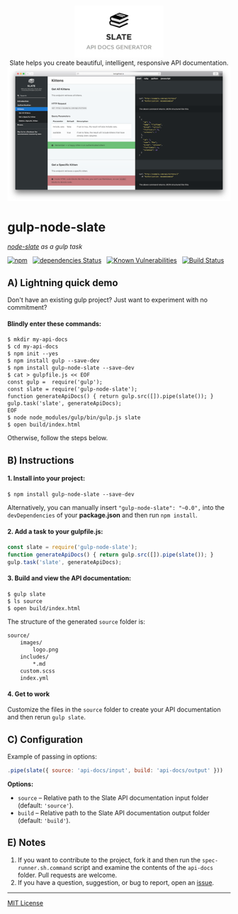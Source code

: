 <p align=center>
    <img src=https://raw.githubusercontent.com/lord/img/master/logo-slate.png width=200 alt=logo><br>
    Slate helps you create beautiful, intelligent, responsive API documentation.<br>
    <img src=https://raw.githubusercontent.com/lord/img/master/screenshot-slate.png width=700 alt=screenshot>
</p>

# gulp-node-slate
*[node-slate](https://github.com/sdelements/node-slate) as a gulp task*

[![npm](https://img.shields.io/npm/v/gulp-node-slate.svg)](https://www.npmjs.com/package/gulp-node-slate)
&nbsp;
[![dependencies Status](https://david-dm.org/pinntech/gulp-node-slate/status.svg)](https://david-dm.org/pinntech/gulp-node-slate)
&nbsp;
[![Known Vulnerabilities](https://snyk.io/test/github/pinntech/gulp-node-slate/badge.svg)](https://snyk.io/test/github/pinntech/gulp-node-slate)
&nbsp;
[![Build Status](https://travis-ci.org/pinntech/gulp-node-slate.svg)](https://travis-ci.org/pinntech/gulp-node-slate)

## A) Lightning quick demo

Don't have an existing gulp project?  Just want to experiment with no commitment?

#### Blindly enter these commands:
```shell
$ mkdir my-api-docs
$ cd my-api-docs
$ npm init --yes
$ npm install gulp --save-dev
$ npm install gulp-node-slate --save-dev
$ cat > gulpfile.js << EOF
const gulp =  require('gulp');
const slate = require('gulp-node-slate');
function generateApiDocs() { return gulp.src([]).pipe(slate()); }
gulp.task('slate', generateApiDocs);
EOF
$ node node_modules/gulp/bin/gulp.js slate
$ open build/index.html
```

Otherwise, follow the steps below.

## B) Instructions

#### 1. Install into your project:
```shell
$ npm install gulp-node-slate --save-dev
```
Alternatively, you can manually insert `"gulp-node-slate": "~0.0",` into the `devDependencies` of
your **package.json** and then run `npm install`.

#### 2. Add a task to your **gulpfile.js**:
```javascript
const slate = require('gulp-node-slate');
function generateApiDocs() { return gulp.src([]).pipe(slate()); }
gulp.task('slate', generateApiDocs);
```

#### 3. Build and view the API documentation:
```shell
$ gulp slate
$ ls source
$ open build/index.html
```

The structure of the generated `source` folder is:
```
source/
    images/
        logo.png
    includes/
        *.md
    custom.scss
    index.yml
```

#### 4. Get to work
Customize the files in the `source` folder to create your API documentation
and then rerun `gulp slate`.

## C) Configuration
Example of passing in options:
```javascript
.pipe(slate({ source: 'api-docs/input', build: 'api-docs/output' }))
```
**Options:**
* `source` &ndash; Relative path to the Slate API documentation input folder (default: `'source'`).
* `build` &ndash; Relative path to the Slate API documentation output folder (default: `'build'`).

## E) Notes
1. If you want to contribute to the project, fork it and then run the `spec-runner.sh.command`
script and examine the contents of the `api-docs` folder.  Pull requests are welcome.
1. If you have a question, suggestion, or bug to report, open an
[issue](https://github.com/pinntech/gulp-node-slate/issues).

---
[MIT License](LICENSE.txt)
